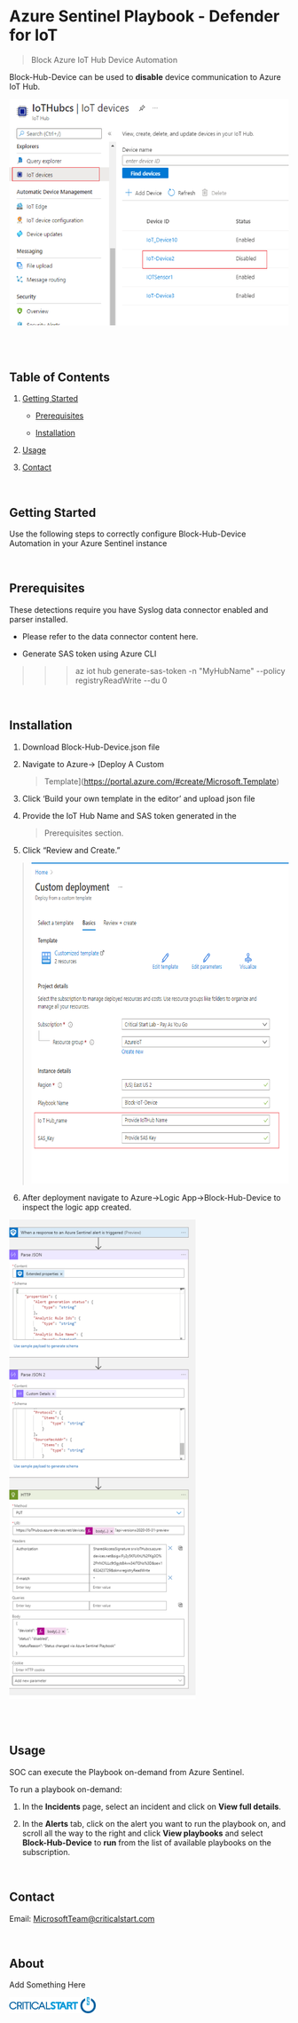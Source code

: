 # Azure Sentinel Playbook - Defender for IoT

>Block Azure IoT Hub Device Automation

Block-Hub-Device can be used to **disable** device communication to
Azure IoT Hub.

 <img src="./media/image1.PNG" style="width:5.5957in;height:4.25417in" alt="Graphical user interface, application Description automatically generated" />

<br/><br/>

## Table of Contents

1.  <u>Getting Started</u>

    -   <u>Prerequisites</u>

    -   <u>Installation</u>

2.  <u>Usage</u>

3.  <u>Contact</u>

<br/>

## Getting Started

Use the following steps to correctly configure Block-Hub-Device
Automation in your Azure Sentinel instance

<br/>

## Prerequisites

These detections require you have Syslog data connector enabled and
parser installed.

-   Please refer to the data connector content here.

-   Generate SAS token using Azure CLI

  >>> az iot hub generate-sas-token -n "MyHubName" --policy registryReadWrite --du 0

<br/>

## Installation

1.  Download Block-Hub-Device.json file

2.  Navigate to Azure-> [Deploy A Custom
    > Template](https://portal.azure.com/#create/Microsoft.Template)

3.  Click ‘Build your own template in the editor’ and upload json file

4.  Provide the IoT Hub Name and SAS token generated in the
    > Prerequisites section.

5.  Click “Review and Create.”

> <img src="./media/image2.PNG" style="width:6.5in;height:6.025in" alt="Graphical user interface, text, application, email Description automatically generated" />

6.  After deployment navigate to Azure->Logic App->Block-Hub-Device to
    inspect the logic app created.

<img src="./media/image3.png" style="width:3.50208in;height:9in" alt="Graphical user interface, application, Teams Description automatically generated" />

<br/><br/>

## Usage

SOC can execute the Playbook on-demand from Azure Sentinel.

To run a playbook on-demand:

1.  In the **Incidents** page, select an incident and click on **View
    full details**.

2.  In the **Alerts** tab, click on the alert you want to run the
    playbook on, and scroll all the way to the right and click **View
    playbooks** and select **Block-Hub-Device** to **run** from the list
    of available playbooks on the subscription.

<br/>

## Contact

Email: <MicrosoftTeam@criticalstart.com>

<br/>

## About

Add Something Here

<img src="./media/image4.png" style="width:1.625in;height:0.30208in" />
